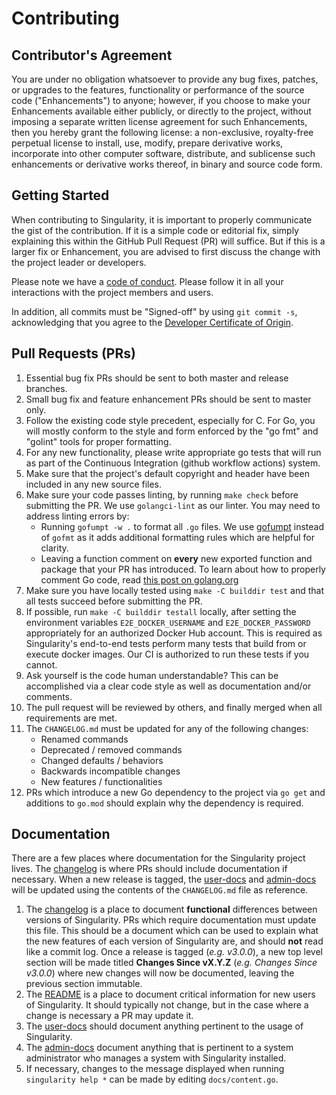 # Contributing

## Contributor's Agreement

You are under no obligation whatsoever to provide any bug fixes, patches, or
upgrades to the features, functionality or performance of the source code
("Enhancements") to anyone; however, if you choose to make your Enhancements
available either publicly, or directly to the project, without imposing a
separate written license agreement for such Enhancements, then you hereby grant
the following license: a non-exclusive, royalty-free perpetual license to
install, use, modify, prepare derivative works, incorporate into other computer
software, distribute, and sublicense such enhancements or derivative works
thereof, in binary and source code form.

## Getting Started

When contributing to Singularity, it is important to properly communicate the
gist of the contribution. If it is a simple code or editorial fix, simply
explaining this within the GitHub Pull Request (PR) will suffice. But if this is
a larger fix or Enhancement, you are advised to first discuss the change with
the project leader or developers.

Please note we have a [code of conduct](CODE_OF_CONDUCT.md). Please follow it in
all your interactions with the project members and users.  

In addition, all commits must be "Signed-off" by using `git commit -s`,
acknowledging that you agree to the [Developer Certificate of Origin](DCO.md).  

## Pull Requests (PRs)

1. Essential bug fix PRs should be sent to both master and release branches.
1. Small bug fix and feature enhancement PRs should be sent to master only.
1. Follow the existing code style precedent, especially for C. For Go, you
   will mostly conform to the style and form enforced by the "go fmt" and
   "golint" tools for proper formatting.
1. For any new functionality, please write appropriate go tests that will run as
   part of the Continuous Integration (github workflow actions) system.
1. Make sure that the project's default copyright and header have been included
   in any new source files.
1. Make sure your code passes linting, by running `make check` before submitting
   the PR. We use `golangci-lint` as our linter. You may need to address linting
   errors by:
   - Running `gofumpt -w .` to format all `.go` files. We use
     [gofumpt](https://github.com/mvdan/gofumpt) instead of `gofmt` as it adds
     additional formatting rules which are helpful for clarity.
   - Leaving a function comment on **every** new exported function and package
     that your PR has introduced. To learn about how to properly comment Go
     code, read
     [this post on golang.org](https://golang.org/doc/effective_go.html#commentary)
1. Make sure you have locally tested using `make -C builddir test` and that all
   tests succeed before submitting the PR.
1. If possible, run `make -C builddir testall` locally, after setting the
   environment variables `E2E_DOCKER_USERNAME` and `E2E_DOCKER_PASSWORD`
   appropriately for an authorized Docker Hub account. This is required as
   Singularity's end-to-end tests perform many tests that build from or execute
   docker images. Our CI is authorized to run these tests if you cannot.
1. Ask yourself is the code human understandable? This can be accomplished via a
   clear code style as well as documentation and/or comments.
1. The pull request will be reviewed by others, and finally merged when all
   requirements are met.
1. The `CHANGELOG.md` must be updated for any of the following changes:
   - Renamed commands
   - Deprecated / removed commands
   - Changed defaults / behaviors
   - Backwards incompatible changes
   - New features / functionalities
1. PRs which introduce a new Go dependency to the project via `go get` and
   additions to `go.mod` should explain why the dependency is required.

## Documentation

There are a few places where documentation for the Singularity project lives.
The [changelog](CHANGELOG.md) is where PRs should include documentation if
necessary. When a new release is tagged, the
[user-docs](https://singularity.hpcng.org/user-docs/master/) and
[admin-docs](https://singularity.hpcng.org/admin-docs/master/) will be updated
using the contents of the `CHANGELOG.md` file as reference.

1. The [changelog](CHANGELOG.md) is a place to document **functional**
   differences between versions of Singularity. PRs which require
   documentation must update this file. This should be a document which can be
   used to explain what the new features of each version of Singularity are,
   and should **not** read like a commit log. Once a release is tagged (*e.g.
   v3.0.0*), a new top level section will be made titled **Changes Since
   vX.Y.Z** (*e.g. Changes Since v3.0.0*) where new changes will now be
   documented, leaving the previous section immutable.
1. The [README](README.md) is a place to document critical information for new
   users of Singularity. It should typically not change, but in the case where
   a change is necessary a PR may update it.
1. The [user-docs](https://singularity.hpcng.org/user-docs/master/) should
   document anything pertinent to the usage of Singularity.
1. The [admin-docs](https://singularity.hpcng.org/admin-docs/master/)
   document anything that is pertinent to a system administrator who manages a
   system with Singularity installed.
1. If necessary, changes to the message displayed when running
   `singularity help *` can be made by editing `docs/content.go`.
